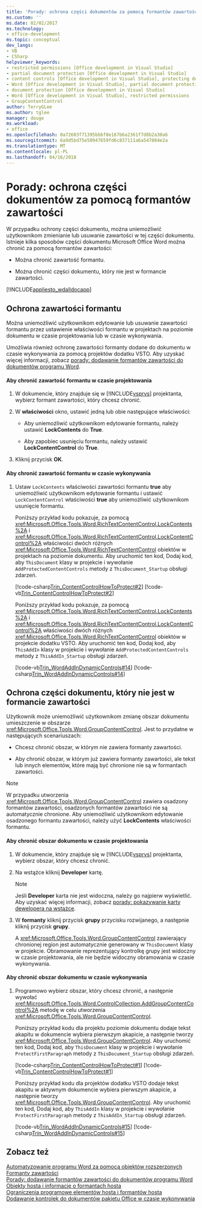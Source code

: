 ```yaml
---
title: 'Porady: ochrona części dokumentów za pomocą formantów zawartości | Dokumentacja firmy Microsoft'
ms.custom: ''
ms.date: 02/02/2017
ms.technology:
- office-development
ms.topic: conceptual
dev_langs:
- VB
- CSharp
helpviewer_keywords:
- restricted permissions [Office development in Visual Studio]
- partial document protection [Office development in Visual Studio]
- content controls [Office development in Visual Studio], protecting documents
- Word [Office development in Visual Studio], partial document protection
- document protection [Office development in Visual Studio]
- Word [Office development in Visual Studio], restricted permissions
- GroupContentControl
author: TerryGLee
ms.author: tglee
manager: douge
ms.workload:
- office
ms.openlocfilehash: 0a72603f71395bbbf8e167b6a2361f7d8b2a30a6
ms.sourcegitcommit: 6a9d5bd75e50947659fd6c837111a6a547884e2a
ms.translationtype: MT
ms.contentlocale: pl-PL
ms.lasthandoff: 04/16/2018
---
```

# <a name="how-to-protect-parts-of-documents-by-using-content-controls"></a>Porady: ochrona części dokumentów za pomocą formantów zawartości
  W przypadku ochrony części dokumentu, można uniemożliwić użytkownikom zmienianie lub usuwanie zawartości w tej części dokumentu. Istnieje kilka sposobów części dokumentu Microsoft Office Word można chronić za pomocą formantów zawartości:  
  
-   Można chronić zawartość formantu.  
  
-   Można chronić części dokumentu, który nie jest w formancie zawartości.  
  
 [!INCLUDE[appliesto_wdalldocapp](../vsto/includes/appliesto-wdalldocapp-md.md)]  
  
##  <a name="EditDeleteControl"></a> Ochrona zawartości formantu  
 Można uniemożliwić użytkownikom edytowanie lub usuwanie zawartości formantu przez ustawienie właściwości formantu w projektach na poziomie dokumentu w czasie projektowania lub w czasie wykonywania.  
  
 Umożliwia również ochronę zawartości formanty dodane do dokumentu w czasie wykonywania za pomocą projektów dodatku VSTO. Aby uzyskać więcej informacji, zobacz [porady: dodawanie formantów zawartości do dokumentów programu Word](../vsto/how-to-add-content-controls-to-word-documents.md).  
  
#### <a name="to-protect-a-content-control-at-design-time"></a>Aby chronić zawartość formantu w czasie projektowania  
  
1.  W dokumencie, który znajduje się w [!INCLUDE[vsprvs](../sharepoint/includes/vsprvs-md.md)] projektanta, wybierz formant zawartości, który chcesz chronić.  
  
2.  W **właściwości** okno, ustawić jedną lub obie następujące właściwości:  
  
    -   Aby uniemożliwić użytkownikom edytowanie formantu, należy ustawić **LockContents** do **True**.  
  
    -   Aby zapobiec usunięciu formantu, należy ustawić **LockContentControl** do **True**.  
  
3.  Kliknij przycisk **OK**.  
  
#### <a name="to-protect-a-content-control-at-run-time"></a>Aby chronić zawartość formantu w czasie wykonywania  
  
1.  Ustaw `LockContents` właściwości zawartości formantu **true** aby uniemożliwić użytkownikom edytowanie formantu i ustawić `LockContentControl` właściwości **true** aby uniemożliwić użytkownikom usunięcie formantu.  
  
     Poniższy przykład kodu pokazuje, za pomocą <xref:Microsoft.Office.Tools.Word.RichTextContentControl.LockContents%2A> i <xref:Microsoft.Office.Tools.Word.RichTextContentControl.LockContentControl%2A> właściwości dwóch różnych <xref:Microsoft.Office.Tools.Word.RichTextContentControl> obiektów w projektach na poziomie dokumentu. Aby uruchomić ten kod, Dodaj kod, aby `ThisDocument` klasy w projekcie i wywołanie `AddProtectedContentControls` metody z `ThisDocument_Startup` obsługi zdarzeń.  
  
     [!code-csharp[Trin_ContentControlHowToProtect#2](../vsto/codesnippet/CSharp/Trin_ContentControlHowToProtect/ThisDocument.cs#2)]
     [!code-vb[Trin_ContentControlHowToProtect#2](../vsto/codesnippet/VisualBasic/Trin_ContentControlHowToProtect/ThisDocument.vb#2)]  
  
     Poniższy przykład kodu pokazuje, za pomocą <xref:Microsoft.Office.Tools.Word.RichTextContentControl.LockContents%2A> i <xref:Microsoft.Office.Tools.Word.RichTextContentControl.LockContentControl%2A> właściwości dwóch różnych <xref:Microsoft.Office.Tools.Word.RichTextContentControl> obiektów w projekcie dodatku VSTO. Aby uruchomić ten kod, Dodaj kod, aby `ThisAddIn` klasy w projekcie i wywołanie `AddProtectedContentControls` metody z `ThisAddIn_Startup` obsługi zdarzeń.  
  
     [!code-vb[Trin_WordAddInDynamicControls#14](../vsto/codesnippet/VisualBasic/trin_wordaddindynamiccontrols/ThisAddIn.vb#14)]
     [!code-csharp[Trin_WordAddInDynamicControls#14](../vsto/codesnippet/CSharp/Trin_WordAddInDynamicControls/ThisAddIn.cs#14)]  
  
## <a name="protecting-a-part-of-a-document-that-is-not-in-a-content-control"></a>Ochrona części dokumentu, który nie jest w formancie zawartości  
 Użytkownik może uniemożliwić użytkownikom zmianę obszar dokumentu umieszczenie w obszarze <xref:Microsoft.Office.Tools.Word.GroupContentControl>. Jest to przydatne w następujących scenariuszach:  
  
-   Chcesz chronić obszar, w którym nie zawiera formanty zawartości.  
  
-   Aby chronić obszar, w którym już zawiera formanty zawartości, ale tekst lub innych elementów, które mają być chronione nie są w formantach zawartości.  
  
> [!NOTE]  
>  W przypadku utworzenia <xref:Microsoft.Office.Tools.Word.GroupContentControl> zawiera osadzony formantów zawartości, osadzonych formantów zawartości nie są automatycznie chronione. Aby uniemożliwić użytkownikom edytowanie osadzonego formantu zawartości, należy użyć **LockContents** właściwości formantu.  
  
#### <a name="to-protect-an-area-of-a-document-at-design-time"></a>Aby chronić obszar dokumentu w czasie projektowania  
  
1.  W dokumencie, który znajduje się w [!INCLUDE[vsprvs](../sharepoint/includes/vsprvs-md.md)] projektanta, wybierz obszar, który chcesz chronić.  
  
2.  Na wstążce kliknij **Developer** kartę.  
  
    > [!NOTE]  
    >  Jeśli **Developer** karta nie jest widoczna, należy go najpierw wyświetlić. Aby uzyskać więcej informacji, zobacz [porady: pokazywanie karty dewelopera na wstążce](../vsto/how-to-show-the-developer-tab-on-the-ribbon.md).  
  
3.  W **formanty** kliknij przycisk **grupy** przycisku rozwijanego, a następnie kliknij przycisk **grupy**.  
  
     A <xref:Microsoft.Office.Tools.Word.GroupContentControl> zawierający chronionej region jest automatycznie generowany w `ThisDocument` klasy w projekcie. Obramowanie reprezentujący kontrolkę grupy jest widoczny w czasie projektowania, ale nie będzie widoczny obramowania w czasie wykonywania.  
  
#### <a name="to-protect-an-area-of-a-document-at-run-time"></a>Aby chronić obszar dokumentu w czasie wykonywania  
  
1.  Programowo wybierz obszar, który chcesz chronić, a następnie wywołać <xref:Microsoft.Office.Tools.Word.ControlCollection.AddGroupContentControl%2A> metodę w celu utworzenia <xref:Microsoft.Office.Tools.Word.GroupContentControl>.  
  
     Poniższy przykład kodu dla projektu poziomie dokumentu dodaje tekst akapitu w dokumencie wybiera pierwszym akapicie, a następnie tworzy <xref:Microsoft.Office.Tools.Word.GroupContentControl>. Aby uruchomić ten kod, Dodaj kod, aby `ThisDocument` klasy w projekcie i wywołanie `ProtectFirstParagraph` metody z `ThisDocument_Startup` obsługi zdarzeń.  
  
     [!code-csharp[Trin_ContentControlHowToProtect#1](../vsto/codesnippet/CSharp/Trin_ContentControlHowToProtect/ThisDocument.cs#1)]
     [!code-vb[Trin_ContentControlHowToProtect#1](../vsto/codesnippet/VisualBasic/Trin_ContentControlHowToProtect/ThisDocument.vb#1)]  
  
     Poniższy przykład kodu dla projektów dodatku VSTO dodaje tekst akapitu w aktywnym dokumencie wybiera pierwszym akapicie, a następnie tworzy <xref:Microsoft.Office.Tools.Word.GroupContentControl>. Aby uruchomić ten kod, Dodaj kod, aby `ThisAddIn` klasy w projekcie i wywołanie `ProtectFirstParagraph` metody z `ThisAddIn_Startup` obsługi zdarzeń.  
  
     [!code-vb[Trin_WordAddInDynamicControls#15](../vsto/codesnippet/VisualBasic/trin_wordaddindynamiccontrols/ThisAddIn.vb#15)]
     [!code-csharp[Trin_WordAddInDynamicControls#15](../vsto/codesnippet/CSharp/Trin_WordAddInDynamicControls/ThisAddIn.cs#15)]  
  
## <a name="see-also"></a>Zobacz też  
 [Automatyzowanie programu Word za pomocą obiektów rozszerzonych](../vsto/automating-word-by-using-extended-objects.md)   
 [Formanty zawartości](../vsto/content-controls.md)   
 [Porady: dodawanie formantów zawartości do dokumentów programu Word](../vsto/how-to-add-content-controls-to-word-documents.md)   
 [Obiekty hosta i informacje o formantach hosta](../vsto/host-items-and-host-controls-overview.md)   
 [Ograniczenia programowe elementów hosta i formantów hosta](../vsto/programmatic-limitations-of-host-items-and-host-controls.md)   
 [Dodawanie kontrolek do dokumentów pakietu Office w czasie wykonywania](../vsto/adding-controls-to-office-documents-at-run-time.md)  
   